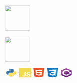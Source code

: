 
<p align="center">
  <a href="https://github.com/Igthz">
  </div>
<div style="display: inline_block"><br>
  <img height="80em" width="80" src="https://discord.c99.nl/widget/theme-1/1016119034770640916.png"/>   
</div>
<div style="display: inline_block"><br>
  <img height="80em" width="80" src="https://github-readme-stats.vercel.app/api/top-langs/?username=Igthz&theme=dark&hide_border=false&&layout=compact"/>
</div>
<div style="display: inline_block"><br>
    <img align="top" alt="lie-Python" height="30" width="40" src="https://raw.githubusercontent.com/devicons/devicon/master/icons/python/python-original.svg">
  <img align="top" alt="lie-Js" height="30" width="40" src="https://raw.githubusercontent.com/devicons/devicon/master/icons/javascript/javascript-plain.svg">
  <img align="top" alt="lie-HTML" height="30" width="40" src="https://raw.githubusercontent.com/devicons/devicon/master/icons/html5/html5-original.svg">
  <img align="top" alt="lie-CSS" height="30" width="40" src="https://raw.githubusercontent.com/devicons/devicon/master/icons/css3/css3-original.svg">
  <img align="top" alt="lie-Csharp" height="30" width="40" src="https://raw.githubusercontent.com/devicons/devicon/master/icons/csharp/csharp-original.svg"> 
</div>

